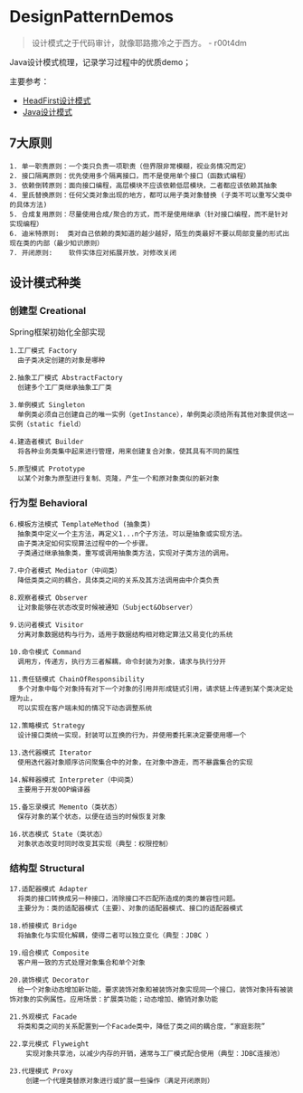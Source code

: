 # DesignPatternDemos


> 设计模式之于代码审计，就像耶路撒冷之于西方。 - r00t4dm

Java设计模式梳理，记录学习过程中的优质demo；

主要参考：
- [HeadFirst设计模式](https://m.douban.com/book/subject/2243615/)
- [Java设计模式](https://github.com/quanke/design-pattern-java)

## 7大原则
```shell
1. 单一职责原则：一个类只负责一项职责（但界限非常模糊，视业务情况而定）
2. 接口隔离原则：优先使用多个隔离接口，而不是使用单个接口（函数式编程）
3. 依赖倒转原则：面向接口编程，高层模块不应该依赖低层模块，二者都应该依赖其抽象
4. 里氏替换原则：任何父类对象出现的地方，都可以用子类对象替换 (子类不可以重写父类中的具体方法)
5. 合成复用原则：尽量使用合成/聚合的方式，而不是使用继承（针对接口编程，而不是针对实现编程）
6. 迪米特原则:  类对自己依赖的类知道的越少越好，陌生的类最好不要以局部变量的形式出现在类的内部（最少知识原则）
7. 开闭原则:    软件实体应对拓展开放，对修改关闭
```

## 设计模式种类

### 创建型 Creational
Spring框架初始化全部实现
```shell
1.工厂模式 Factory 
  由子类决定创建的对象是哪种
  
2.抽象工厂模式 AbstractFactory
  创建多个工厂类继承抽象工厂类

3.单例模式 Singleton
  单例类必须自己创建自己的唯一实例（getInstance），单例类必须给所有其他对象提供这一实例（static field）

4.建造者模式 Builder
  将各种业务类集中起来进行管理，用来创建复合对象，使其具有不同的属性

5.原型模式 Prototype
  以某个对象为原型进行复制、克隆，产生一个和原对象类似的新对象
```

### 行为型 Behavioral
```shell
6.模板方法模式 TemplateMethod (抽象类)
  抽象类中定义一个主方法，再定义1...n个子方法，可以是抽象或实现方法。
  由子类决定如何实现算法过程中的一个步骤。
  子类通过继承抽象类，重写或调用抽象类方法，实现对子类方法的调用。
  
7.中介者模式 Mediator（中间类）  
  降低类类之间的耦合，具体类之间的关系及其方法调用由中介类负责

8.观察者模式 Observer
  让对象能够在状态改变时候被通知（Subject&Observer）

9.访问者模式 Visitor
  分离对象数据结构与行为，适用于数据结构相对稳定算法又易变化的系统
  
10.命令模式 Command
  调用方，传递方，执行方三者解耦，命令封装为对象，请求与执行分开

11.责任链模式 ChainOfResponsibility
  多个对象中每个对象持有对下一个对象的引用并形成链式引用，请求链上传递到某个类决定处理为止，
  可以实现在客户端未知的情况下动态调整系统

12.策略模式 Strategy
  设计接口类统一实现，封装可以互换的行为，并使用委托来决定要使用哪一个

13.迭代器模式 Iterator
  使用迭代器对象顺序访问聚集合中的对象，在对象中游走，而不暴露集合的实现

14.解释器模式 Interpreter（中间类）
  主要用于开发OOP编译器

15.备忘录模式 Memento（类状态）
  保存对象的某个状态，以便在适当的时候恢复对象

16.状态模式 State（类状态）
  对象状态改变时同时改变其实现（典型：权限控制）
```

### 结构型 Structural
```shell
17.适配器模式 Adapter
  将类的接口转换成另一种接口，消除接口不匹配所造成的类的兼容性问题。
  主要分为：类的适配器模式（主要）、对象的适配器模式、接口的适配器模式

18.桥接模式 Bridge
  将抽象化与实现化解耦，使得二者可以独立变化（典型：JDBC ）

19.组合模式 Composite
  客户用一致的方式处理对象集合和单个对象

20.装饰模式 Decorator
  给一个对象动态增加新功能，要求装饰对象和被装饰对象实现同一个接口，装饰对象持有被装饰对象的实例属性。应用场景：扩展类功能；动态增加、撤销对象功能

21.外观模式 Facade
  将类和类之间的关系配置到一个Facade类中，降低了类之间的耦合度，“家庭影院”

22.享元模式 Flyweight
    实现对象共享池，以减少内存的开销，通常与工厂模式配合使用（典型：JDBC连接池）

23.代理模式 Proxy
    创建一个代理类替原对象进行或扩展一些操作（满足开闭原则）
```



